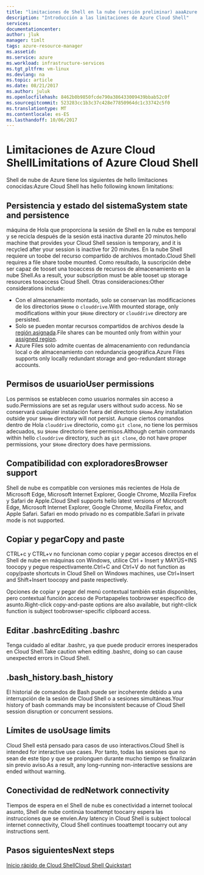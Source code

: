 ```yaml
---
title: "limitaciones de Shell en la nube (versión preliminar) aaaAzure | Documentos de Microsoft"
description: "Introducción a las limitaciones de Azure Cloud Shell"
services: 
documentationcenter: 
author: jluk
manager: timlt
tags: azure-resource-manager
ms.assetid: 
ms.service: azure
ms.workload: infrastructure-services
ms.tgt_pltfrm: vm-linux
ms.devlang: na
ms.topic: article
ms.date: 08/21/2017
ms.author: juluk
ms.openlocfilehash: 8462b0b9850fcde790a386433009439bbab52c0f
ms.sourcegitcommit: 523283cc1b3c37c428e77850964dc1c33742c5f0
ms.translationtype: MT
ms.contentlocale: es-ES
ms.lasthandoff: 10/06/2017
---
```

# <a name="limitations-of-azure-cloud-shell"></a><span data-ttu-id="be301-103">Limitaciones de Azure Cloud Shell</span><span class="sxs-lookup"><span data-stu-id="be301-103">Limitations of Azure Cloud Shell</span></span>
<span data-ttu-id="be301-104">Shell de nube de Azure tiene los siguientes de hello limitaciones conocidas:</span><span class="sxs-lookup"><span data-stu-id="be301-104">Azure Cloud Shell has hello following known limitations:</span></span>

## <a name="system-state-and-persistence"></a><span data-ttu-id="be301-105">Persistencia y estado del sistema</span><span class="sxs-lookup"><span data-stu-id="be301-105">System state and persistence</span></span>
<span data-ttu-id="be301-106">máquina de Hola que proporciona la sesión de Shell en la nube es temporal y se recicla después de la sesión está inactiva durante 20 minutos.</span><span class="sxs-lookup"><span data-stu-id="be301-106">hello machine that provides your Cloud Shell session is temporary, and it is recycled after your session is inactive for 20 minutes.</span></span> <span data-ttu-id="be301-107">En la nube Shell requiere un toobe del recurso compartido de archivos montado.</span><span class="sxs-lookup"><span data-stu-id="be301-107">Cloud Shell requires a file share toobe mounted.</span></span> <span data-ttu-id="be301-108">Como resultado, la suscripción debe ser capaz de tooset una tooaccess de recursos de almacenamiento en la nube Shell.</span><span class="sxs-lookup"><span data-stu-id="be301-108">As a result, your subscription must be able tooset up storage resources tooaccess Cloud Shell.</span></span> <span data-ttu-id="be301-109">Otras consideraciones:</span><span class="sxs-lookup"><span data-stu-id="be301-109">Other considerations include:</span></span>
* <span data-ttu-id="be301-110">Con el almacenamiento montado, solo se conservan las modificaciones de los directorios `$Home` o `clouddrive`.</span><span class="sxs-lookup"><span data-stu-id="be301-110">With mounted storage, only modifications within your `$Home` directory or `clouddrive` directory are persisted.</span></span>
* <span data-ttu-id="be301-111">Solo se pueden montar recursos compartidos de archivos desde la [región asignada](persisting-shell-storage.md#mount-a-new-clouddrive).</span><span class="sxs-lookup"><span data-stu-id="be301-111">File shares can be mounted only from within your [assigned region](persisting-shell-storage.md#mount-a-new-clouddrive).</span></span>
* <span data-ttu-id="be301-112">Azure Files solo admite cuentas de almacenamiento con redundancia local o de almacenamiento con redundancia geográfica.</span><span class="sxs-lookup"><span data-stu-id="be301-112">Azure Files supports only locally redundant storage and geo-redundant storage accounts.</span></span>

## <a name="user-permissions"></a><span data-ttu-id="be301-113">Permisos de usuario</span><span class="sxs-lookup"><span data-stu-id="be301-113">User permissions</span></span>
<span data-ttu-id="be301-114">Los permisos se establecen como usuarios normales sin acceso a sudo.</span><span class="sxs-lookup"><span data-stu-id="be301-114">Permissions are set as regular users without sudo access.</span></span> <span data-ttu-id="be301-115">No se conservará cualquier instalación fuera del directorio `$Home`.</span><span class="sxs-lookup"><span data-stu-id="be301-115">Any installation outside your `$Home` directory will not persist.</span></span>
<span data-ttu-id="be301-116">Aunque ciertos comandos dentro de Hola `clouddrive` directorio, como `git clone`, no tiene los permisos adecuados, su `$Home` directorio tiene permisos.</span><span class="sxs-lookup"><span data-stu-id="be301-116">Although certain commands within hello `clouddrive` directory, such as `git clone`, do not have proper permissions, your `$Home` directory does have permissions.</span></span>

## <a name="browser-support"></a><span data-ttu-id="be301-117">Compatibilidad con exploradores</span><span class="sxs-lookup"><span data-stu-id="be301-117">Browser support</span></span>
<span data-ttu-id="be301-118">Shell de nube es compatible con versiones más recientes de Hola de Microsoft Edge, Microsoft Internet Explorer, Google Chrome, Mozilla Firefox y Safari de Apple.</span><span class="sxs-lookup"><span data-stu-id="be301-118">Cloud Shell supports hello latest versions of Microsoft Edge, Microsoft Internet Explorer, Google Chrome, Mozilla Firefox, and Apple Safari.</span></span> <span data-ttu-id="be301-119">Safari en modo privado no es compatible.</span><span class="sxs-lookup"><span data-stu-id="be301-119">Safari in private mode is not supported.</span></span>

## <a name="copy-and-paste"></a><span data-ttu-id="be301-120">Copiar y pegar</span><span class="sxs-lookup"><span data-stu-id="be301-120">Copy and paste</span></span>
<span data-ttu-id="be301-121">CTRL+c y CTRL+v no funcionan como copiar y pegar accesos directos en el Shell de nube en máquinas con Windows, utilice Ctrl + Insert y MAYÚS+INS toocopy y pegue respectivamente.</span><span class="sxs-lookup"><span data-stu-id="be301-121">Ctrl+C and Ctrl+V do not function as copy/paste shortcuts in Cloud Shell on Windows machines, use Ctrl+Insert and Shift+Insert toocopy and paste respectively.</span></span>

<span data-ttu-id="be301-122">Opciones de copiar y pegar del menú contextual también están disponibles, pero contextual función acceso de Portapapeles toobrowser específico de asunto.</span><span class="sxs-lookup"><span data-stu-id="be301-122">Right-click copy-and-paste options are also available, but right-click function is subject toobrowser-specific clipboard access.</span></span>

## <a name="editing-bashrc"></a><span data-ttu-id="be301-123">Editar .bashrc</span><span class="sxs-lookup"><span data-stu-id="be301-123">Editing .bashrc</span></span>
<span data-ttu-id="be301-124">Tenga cuidado al editar .bashrc, ya que puede producir errores inesperados en Cloud Shell.</span><span class="sxs-lookup"><span data-stu-id="be301-124">Take caution when editing .bashrc, doing so can cause unexpected errors in Cloud Shell.</span></span>

## <a name="bashhistory"></a><span data-ttu-id="be301-125">.bash_history</span><span class="sxs-lookup"><span data-stu-id="be301-125">.bash_history</span></span>
<span data-ttu-id="be301-126">El historial de comandos de Bash puede ser incoherente debido a una interrupción de la sesión de Cloud Shell o a sesiones simultáneas.</span><span class="sxs-lookup"><span data-stu-id="be301-126">Your history of bash commands may be inconsistent because of Cloud Shell session disruption or concurrent sessions.</span></span>

## <a name="usage-limits"></a><span data-ttu-id="be301-127">Límites de uso</span><span class="sxs-lookup"><span data-stu-id="be301-127">Usage limits</span></span>
<span data-ttu-id="be301-128">Cloud Shell está pensado para casos de uso interactivos.</span><span class="sxs-lookup"><span data-stu-id="be301-128">Cloud Shell is intended for interactive use cases.</span></span> <span data-ttu-id="be301-129">Por tanto, todas las sesiones que no sean de este tipo y que se prolonguen durante mucho tiempo se finalizarán sin previo aviso.</span><span class="sxs-lookup"><span data-stu-id="be301-129">As a result, any long-running non-interactive sessions are ended without warning.</span></span>

## <a name="network-connectivity"></a><span data-ttu-id="be301-130">Conectividad de red</span><span class="sxs-lookup"><span data-stu-id="be301-130">Network connectivity</span></span>
<span data-ttu-id="be301-131">Tiempos de espera en el Shell de nube es conectividad a internet toolocal asunto, Shell de nube continúa tooattempt toocarry espera las instrucciones que se envíen.</span><span class="sxs-lookup"><span data-stu-id="be301-131">Any latency in Cloud Shell is subject toolocal internet connectivity, Cloud Shell continues tooattempt toocarry out any instructions sent.</span></span>

## <a name="next-steps"></a><span data-ttu-id="be301-132">Pasos siguientes</span><span class="sxs-lookup"><span data-stu-id="be301-132">Next steps</span></span>
[<span data-ttu-id="be301-133">Inicio rápido de Cloud Shell</span><span class="sxs-lookup"><span data-stu-id="be301-133">Cloud Shell Quickstart</span></span>](quickstart.md)
